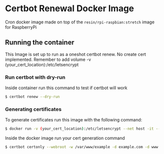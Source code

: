 # Certbot Renewal Docker Image

Cron docker image made on top of the `resin/rpi-raspbian:stretch` image for RaspberryPi

## Running the container

This Image is set up to run as a oneshot certbot renew. No create cert implemented.
Remember to add volume -v (your_cert_location):/etc/letsencrypt

### Run certbot with dry-run

Inside container run this command to test if certbot will work

```sh
$ certbot renew --dry-run
```

### Generating certificates

To generate certificates run this image with the following command:

```sh
$ docker run -v (your_cert_location):/etc/letsencrypt --net host -it --rm certbot-renew-certbot:latest /bin/bash
```

Inside the docker image run your cert generation command

```sh
$ certbot certonly --webroot -w /var/www/example -d example.com -d www.example.com
```
